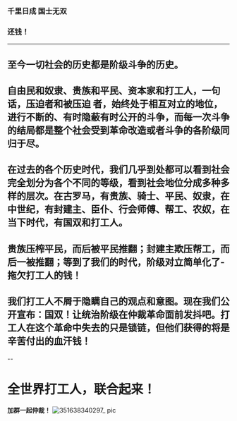 
### 千里日成 国士无双
### 还钱！
---
## 至今一切社会的历史都是阶级斗争的历史。
## 自由民和奴隶、贵族和平民、资本家和打工人，一句话，压迫者和被压迫 者，始终处于相互对立的地位，进行不断的、有时隐蔽有时公开的斗争，而每一次斗争的结局都是整个社会受到革命改造或者斗争的各阶级同归于尽。
## 在过去的各个历史时代，我们几乎到处都可以看到社会完全划分为各个不同的等级，看到社会地位分成多种多样的层次。在古罗马，有贵族、骑士、平民、奴隶，在中世纪，有封建主、臣仆、行会师傅、帮工、农奴，在当下时代，有国双和打工人。
   
## 贵族压榨平民，而后被平民推翻；封建主欺压帮工，而后一被推翻；等到了我们的时代，阶级对立简单化了-拖欠打工人的钱！
   
## 我们打工人不屑于隐瞒自己的观点和意图。现在我们公开宣布：国双！让统治阶级在仲裁革命面前发抖吧。打工人在这个革命中失去的只是锁链，但他们获得的将是辛苦付出的血汗钱！
--
# **全世界打工人，联合起来！**



**加群一起仲裁！**
![351638340297_ pic](https://user-images.githubusercontent.com/95394907/144352843-2001e940-6bd4-4675-a5fe-fe389f590fb3.jpg)
